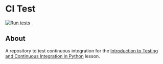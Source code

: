 # CI Test

[![Run tests](https://github.com/m-glowacki/dice/actions/workflows/pytest.yaml/badge.svg)](https://github.com/m-glowacki/dice/actions/workflows/pytest.yaml)


## About
A repository to test continuous integration for the [Introduction to Testing and Continuous Integration in Python](https://edbennett.github.io/python-testing-ci) lesson.
